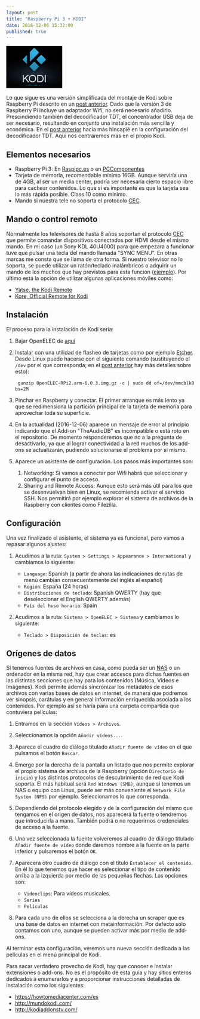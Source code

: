 ```yaml
---
layout: post
title: "Raspberry Pi 3 + KODI"
date: 2016-12-06 15:32:00
published: true
---
```


![KODI Logo](/images/posts/kodi-logo.png)

Lo que sigue es una versión simplificada del montaje de Kodi sobre Raspberry Pi descrito en un [post anterior](/2015/03/14/raspi2-kodi-tvheadend.html). Dado que la versión 3 de Raspberry Pi incluye un adaptador Wifi, no será necesario añadirlo. Prescindiendo también del decodificador TDT, el concentrador USB deja de ser necesario, resultando en conjunto una instalación más sencilla y económica. En el [post anterior](/2015/03/14/raspi2-kodi-tvheadend.html) hacía más hincapié en la configuración del decodificador TDT. Aquí nos centraremos más en el propio Kodi.

## Elementos necesarios

* Raspberry Pi 3: En [Raspipc.es](http://www.raspipc.es/public/home/index.php?ver=tienda&accion=verArticulo&idProducto=1340) o en [PCComponentes](https://www.pccomponentes.com/raspberry-pi-3-modelo-b)
* Tarjeta de memoria, recomendable mínimo 16GB. Aunque serviría una de 4GB, al ser un media center, podría ser necesaria cierto espacio libre para cachear contenidos. Lo que sí es importante es que la tarjeta sea lo más rápida posible. Class 10 como mínimo.
* Mando si nuestra tele no soporta el protocolo [CEC](https://en.wikipedia.org/wiki/Consumer_Electronics_Control).

## Mando o control remoto

Normalmente los televisores de hasta 8 años soportan el protocolo [CEC](https://en.wikipedia.org/wiki/Consumer_Electronics_Control) que permite comandar dispositivos conectados por HDMI desde el mismo mando. En mi caso (un Sony KDL 40U4000) para que empezara a funcionar tuve que pulsar una tecla del mando llamada "SYNC MENU". En otras marcas me consta que se llama de otra forma. Si nuestro televisor no lo soporta, se puede utilizar un ratón/teclado inalámbricos o adquirir un mando de los muchos que hay previstos para esta función ([ejemplo](https://www.amazon.es/dp/B017LUBR6W/)). Por último está la opción de utilizar algunas aplicaciones móviles como:

* [Yatse, the Kodi Remote](https://play.google.com/store/apps/details?id=org.leetzone.android.yatsewidgetfree)
* [Kore, Official Remote for Kodi](https://play.google.com/store/apps/details?id=org.xbmc.kore)


## Instalación

El proceso para la instalación de Kodi sería:

1. Bajar OpenELEC de [aquí](http://openelec.tv/get-openelec/category/7-raspberry-pi2-builds)
2. Instalar con una utilidad de flasheo de tarjetas como por ejemplo [Etcher](https://etcher.io/). Desde Linux puede hacerse con el siguiente comando (sustituyendo el `/dev` por el que corresponda; en el [post anterior](/2015/03/14/raspi2-kodi-tvheadend.html) hay más detalles sobre esto):

        gunzip OpenELEC-RPi2.arm-6.0.3.img.gz -c | sudo dd of=/dev/mmcblk0 bs=2M

3. Pinchar en Raspberry y conectar. El primer arranque es más lento ya que se redimensiona la partición principal de la tarjeta de memoria para aprovechar toda su superficie.
4. En la actualidad (2016-12-06) aparece un mensaje de error al principio indicando que el Add-on "TheAudioDB" es incompatible o está roto en el repositorio. De momento responderemos que no a la pregunta de desactivarlo, ya que al lograr conectividad a la red muchos de los add-ons se actualizarán, pudiendo solucionarse el problema por si mismo.
5. Aparece un asistente de configuración. Los pasos más importantes son:

    1. Networking: Si vamos a conectar por Wifi habrá que seleccionar y configurar el punto de acceso.
    2. Sharing and Remote Access: Aunque esto será más útil para los que se desenvuelvan bien en Linux, se recomienda activar el servicio SSH. Nos permitirá por ejemplo explorar el sistema de archivos de la Raspberry con clientes como Filezilla.

## Configuración

Una vez finalizado el asistente, el sistema ya es funcional, pero vamos a repasar algunos ajustes:

1. Acudimos a la ruta: `System > Settings > Appearance > International` y cambiamos lo siguiente:

    * `Language`: Spanish (a partir de ahora las indicaciones de rutas de menú cambian consecuentemente del inglés al español)
    * `Región`: España (24 horas)
    * `Distribuciones de teclado`: Spanish QWERTY (hay que deseleccionar el English QWERTY además)
    * `País del huso horario`: Spain

2. Acudimos a la ruta: `Sistema > OpenELEC > Sistema` y cambiamos lo siguiente:

    * `Teclado > Disposición de teclas`: es

## Orígenes de datos

Si tenemos fuentes de archivos en casa, como pueda ser un [NAS](https://es.wikipedia.org/wiki/Almacenamiento_conectado_en_red) o un ordenador en la misma red, hay que crear accesos para dichas fuentes en las distintas secciones que hay para los contenidos (Música, Vídeos e Imágenes). Kodi permite además sincronizar los metadatos de esos archivos con varias bases de datos en internet, de manera que podremos ver sinopsis, carátulas y en general información enriquecida asociada a los contenidos. Por ejemplo así se haría para una carpeta compartida que contuviera películas:

1. Entramos en la sección `Vídeos > Archivos`.
2. Seleccionamos la opción `Añadir vídeos...`.
3. Aparece el cuadro de diálogo titulado `Añadir fuente de vídeo` en el que pulsamos el botón `Buscar`.
4. Emerge por la derecha de la pantalla un listado que nos permite explorar el propio sistema de archivos de la Raspberry (opción `Directorio de inicio`) y los distintos protocolos de descubrimiento de red que Kodi soporta. El más habitual será `Red Windows (SMB)`, aunque si tenemos un NAS o equipo con Linux, puede ser más conveniente el `Network File System (NFS)` por ejemplo. Seleccionamos lo que corresponda.
5. Dependiendo del protocolo elegido y de la configuración del mismo que tengamos en el origen de datos, nos aparecerá la fuente o tendremos que introducirla a mano. También podrá o no requerirnos credenciales de acceso a la fuente.
6. Una vez seleccionada la fuente volveremos al cuadro de diálogo titulado `Añadir fuente de vídeo` donde daremos nombre a la fuente en la parte inferior y pulsaremos el botón `OK`.
7. Aparecerá otro cuadro de diálogo con el título `Establecer el contenido`. En él lo que tenemos que hacer es seleccionar el tipo de contenido arriba a la izquierda por medio de las pequeñas flechas. Las opciones son:

    * `Videoclips`: Para vídeos musicales.
    * `Series`
    * `Películas`

8. Para cada uno de ellos se selecciona a la derecha un scraper que es una base de datos en internet con metainformación. Por defecto sólo contamos con uno, aunque se pueden activar más por medio de add-ons.

Al terminar esta configuración, veremos una nueva sección dedicada a las películas en el menú principal de Kodi.

Para sacar verdadero provecho de Kodi, hay que conocer e instalar extensiones o add-ons. No es el propósito de esta guía y hay sitios enteros dedicados a enumerarlos y a proporcionar instrucciones detalladas de instalación como los siguientes:

* https://howtomediacenter.com/es
* http://mundokodi.com/
* http://kodiaddonstv.com/
